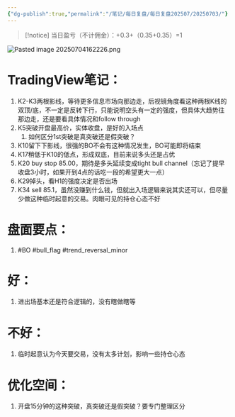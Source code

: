 ```yaml
---
{"dg-publish":true,"permalink":"/笔记/每日复盘/每日复盘202507/20250703/"}
---
```


>[!notice] 当日盈亏（不计佣金）：+0.3+（0.35+0.35）=1



![Pasted image 20250704162226.png](/img/user/%E5%9B%BE%E7%89%87%E5%AD%98%E6%94%BE%E5%9C%B0/Pasted%20image%2020250704162226.png)
# TradingView笔记：
1. K2-K3两根影线，等待更多信息市场向那边走，后视镜角度看这种两根K线的双顶/底，不一定是反转下行，只能说明空头有一定的强度，但具体大趋势往那边走，还是要看具体情况和follow through
2. K5突破开盘最高价，实体收盘，是好的入场点
	1. 如何区分1st突破是真突破还是假突破？
3. K10留下下影线，很强的BO不会有这种情况发生，BO可能即将结束
4. K17稍低于K10的低点，形成双底，目前来说多头还是占优
5. K20 buy stop 85.00，期待是多头延续变成tight bull channel（忘记了提早收盘3小时，如果开到4点的话吃一段的希望更大一点）
6. K29掉头，看H1的强度决定是否出场
7. K34 sell 85.1，虽然没赚到什么钱，但就出入场逻辑来说其实还可以，但尽量少做这种临时起意的交易。肉眼可见的持仓心态不好
# 盘面要点：
1. #BO #bull_flag #trend_reversal_minor 
# 好：
1. 进出场基本还是符合逻辑的，没有瞎做瞎等
# 不好：
1. 临时起意认为今天要交易，没有太多计划，影响一些持仓心态
# 优化空间：
1. 开盘15分钟的这种突破，真突破还是假突破？要专门整理区分
